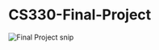 # CS330-Final-Project

![Final Project snip](https://user-images.githubusercontent.com/80498861/197372604-1b8d220e-d10e-41fe-bfd4-edcd77586eb5.png)
